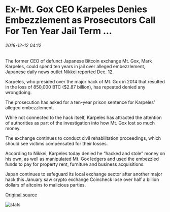 # Ex-Mt. Gox CEO Karpeles Denies Embezzlement as Prosecutors Call For Ten Year Jail Term ...

###### 2018-12-12 04:12

The former CEO of defunct Japanese Bitcoin exchange Mt. Gox, Mark Karpeles, could spend ten years in jail over alleged embezzlement, Japanese daily news outlet Nikkei reported Dec. 12.

Karpeles, who presided over the major hack of Mt. Gox in 2014 that resulted in the loss of 850,000 BTC ($2.87 billion), has repeated denied any wrongdoing.

The prosecution has asked for a ten-year prison sentence for Karpeles’ alleged embezzlement.

While not connected to the hack itself, Karpeles has attracted the attention of authorities as part of the investigation into how Mt. Gox lost so much money.

The exchange continues to conduct civil rehabilitation proceedings, which should see victims compensated for their losses.

According to Nikkei, Karpeles today denied he “hacked and stole” money on his own, as well as manipulated Mt. Gox ledgers and used the embezzled funds to pay for property rent, furniture and business acquisitions.

Japan continues to safeguard its local exchange sector after another major hack this January saw crypto exchange Coincheck lose over half a billion dollars of altcoins to malicious parties.

[Original source](https://cointelegraph.com/news/ex-mt-gox-ceo-karpeles-denies-embezzlement-as-prosecutors-call-for-ten-year-jail-term)

![stats](https://c.statcounter.com/11760860/0/a89fa40b/1/ "stats")
